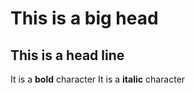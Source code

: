 # This is a big head
## This is a head line
It is a **bold** character
It is a __italic__ character
